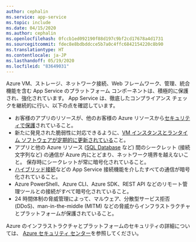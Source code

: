 ```yaml
---
author: cephalin
ms.service: app-service
ms.topic: include
ms.date: 04/15/2020
ms.author: cephalin
ms.openlocfilehash: 0fccb1ed092190f88d197c9bf2cd17678a4d1731
ms.sourcegitcommit: fdec8e8bdbddcce5b7a0c4ffc6842154220c8b90
ms.translationtype: HT
ms.contentlocale: ja-JP
ms.lasthandoff: 05/19/2020
ms.locfileid: "83649031"
---
```

Azure VM、ストレージ、ネットワーク接続、Web フレームワーク、管理、統合機能を含む App Service のプラットフォーム コンポーネントは、積極的に保護され、強化されています。 App Service は、徹底したコンプライアンス チェックを継続的に行い、以下の点を確認しています。

- お客様のアプリのリソースが、他のお客様の Azure リソースから[セキュリティで保護](https://github.com/projectkudu/kudu/wiki/Azure-Web-App-sandbox)されていること。
- 新たに発見された脆弱性に対応できるように、[VM インスタンスとランタイム ソフトウェアが定期的に更新されている](../articles/app-service/overview-patch-os-runtime.md)こと。 
- アプリと他の Azure リソース ([SQL Database](https://azure.microsoft.com/services/sql-database/) など) 間のシークレット (接続文字列など) の通信が Azure 内にとどまり、ネットワーク境界を越えないこと。 保存時にシークレットが常に暗号化されていること。
- [ハイブリッド接続](../articles/app-service/app-service-hybrid-connections.md)などの App Service 接続機能を介したすべての通信が暗号化されていること。 
- Azure PowerShell、Azure CLI、Azure SDK、REST API などのリモート管理ツールとの接続がすべて暗号化されていること。
- 24 時間体制の脅威管理によって、マルウェア、分散型サービス拒否 (DDoS)、man-in-the-middle (MITM) などの脅威からインフラストラクチャとプラットフォームが保護されていること。

Azure のインフラストラクチャとプラットフォームのセキュリティの詳細については、 [Azure セキュリティ センター](https://azure.microsoft.com/overview/trusted-cloud/)を参照してください。